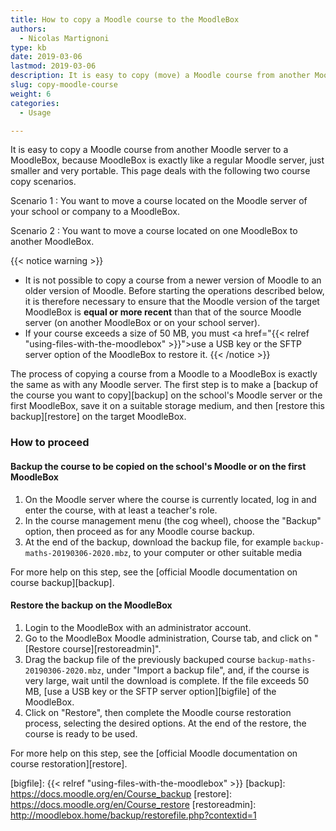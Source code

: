 ```yaml
---
title: How to copy a Moodle course to the MoodleBox
authors:
  - Nicolas Martignoni
type: kb
date: 2019-03-06
lastmod: 2019-03-06
description: It is easy to copy (move) a Moodle course from another Moodle server to a MoodleBox.
slug: copy-moodle-course
weight: 6
categories:
  - Usage

---
```


It is easy to copy a Moodle course from another Moodle server to a MoodleBox, because MoodleBox is exactly like a regular Moodle server, just smaller and very portable. This page deals with the following two course copy scenarios.

Scenario 1
: You want to move a course located on the Moodle server of your school or company to a MoodleBox.

Scenario 2
: You want to move a course located on one MoodleBox to another MoodleBox.

{{< notice warning >}}
- It is not possible to copy a course from a newer version of Moodle to an older version of Moodle. Before starting the operations described below, it is therefore necessary to ensure that the Moodle version of the target MoodleBox is __equal or more recent__ than that of the source Moodle server (on another MoodleBox or on your school server).
- If your course exceeds a size of 50 MB, you must <a href="{{< relref "using-files-with-the-moodlebox" >}}">use a USB key or the SFTP server option</a> of the MoodleBox to restore it.
{{< /notice >}}

The process of copying a course from a Moodle to a MoodleBox is exactly the same as with any Moodle server. The first step is to make a [backup of the course you want to copy][backup] on the school's Moodle server or the first MoodleBox, save it on a suitable storage medium, and then [restore this backup][restore] on the target MoodleBox.

### How to proceed

#### Backup the course to be copied on the school's Moodle or on the first MoodleBox

1. On the Moodle server where the course is currently located, log in and enter the course, with at least a teacher's role.
1. In the course management menu (the cog wheel), choose the "Backup" option, then proceed as for any Moodle course backup.
1. At the end of the backup, download the backup file, for example `backup-maths-20190306-2020.mbz`, to your computer or other suitable media

For more help on this step, see the [official Moodle documentation on course backup][backup].

#### Restore the backup on the MoodleBox

1. Login to the MoodleBox with an administrator account.
1. Go to the MoodleBox Moodle administration, Course tab, and click on "[Restore course][restoreadmin]".
1. Drag the backup file of the previously backuped course `backup-maths-20190306-2020.mbz`, under "Import a backup file", and, if the course is very large, wait until the download is complete. If the file exceeds 50 MB, [use a USB key or the SFTP server option][bigfile] of the MoodleBox.
1. Click on "Restore", then complete the Moodle course restoration process, selecting the desired options. At the end of the restore, the course is ready to be used.

For more help on this step, see the [official Moodle documentation on course restoration][restore].

  [bigfile]: {{< relref "using-files-with-the-moodlebox" >}}
  [backup]: https://docs.moodle.org/en/Course_backup
  [restore]: https://docs.moodle.org/en/Course_restore
  [restoreadmin]: http://moodlebox.home/backup/restorefile.php?contextid=1
